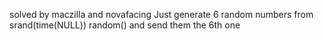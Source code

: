 solved by maczilla and novafacing
Just generate 6 random numbers from srand(time(NULL)) random() and send them the 6th one
